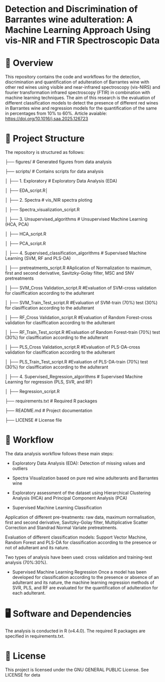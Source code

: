 # Detection and Discrimination of Barrantes wine adulteration: A Machine Learning Approach Using vis-NIR and FTIR Spectroscopic Data
# 📌 Overview
This repository contains the code and workflows for the detection, discrimination and quantification of adulteration of Barrantes wine with other red wines using visible and near-infrared spectroscopy (vis-NIRS) and fourier transformation infrared spectroscopy (FTIR) in combination with machine learning techniques.
The aim of this research is the evaluation of different classification models to detect the presence of different red wines in Barrantes wine and regression models for the quantification of the same in percentages from 10% to 60%.
Article avaiable: https://doi.org/10.1016/j.saa.2025.126723

# 📂 Project Structure

The repository is structured as follows:

├── figures/                             # Generated figures from data analysis

├── scripts/                             # Contains scripts for data analysis

│   ├── 1. Exploratory                              # Exploratory Data Analysis (EDA)

│       ├── EDA_script.R│       

│   ├── 2. Spectra                              # vis_NIR spectra ploting 

│       ├── Spectra_visualization_script.R

│   ├── 3. Unsupervised_algorithms          # Unsupervised Machine Learning (HCA, PCA)

│       ├── HCA_script.R

│       ├── PCA_script.R

│   ├── 4. Supervised_classification_algorithms            # Supervised Machine Learning (SVM, RF and PLS-DA)

│       ├── pretreatments_script.R              #Aplication of Normalization to maximum, first and second derivative, Savitzky-Golay filter, MSC and SNV pretreatments

│       ├── SVM_Cross Validation_script.R      #Evaluation of SVM-cross validation for clasiffication according to the adulterant

│       ├── SVM_Train_Test_script.R      #Evaluation of SVM-train (70%) test (30%) for clasiffication according to the adulterant

│       ├── RF_Cross Validation_script.R      #Evaluation of Random Forest-cross validation for clasiffication according to the adulterant

│       ├── RF_Train_Test_script.R      #Evaluation of Random Forest-train (70%) test (30%) for clasiffication according to the adulterant

│       ├── PLS_Cross Validation_script.R      #Evaluation of PLS-DA-cross validation for clasiffication according to the adulterant

│       ├── PLS_Train_Test_script.R      #Evaluation of PLS-DA-train (70%) test (30%) for clasiffication according to the adulterant

│   ├── 4. Supervised_Regression_algorithms            # Supervised Machine Learning for regression (PLS, SVR, and RF)

│       ├── Regression_script.R      

├── requirements.txt                     # Required R packages

├── README.md                            # Project documentation

├── LICENSE                              # License file


# 🔄 Workflow
The data analysis workflow follows these main steps:

- Exploratory Data Analysis (EDA): Detection of missing values and outliers

- Spectra Visualization based on pure red wine adulterants and Barrantes wine

- Exploratory assessment of the dataset using Hierarchical Clustering Analysis (HCA) and Principal Component Analysis (PCA)

- Supervised Machine Learning Classification

Application of different pre-treatments: raw data, maximum normalisation, first and second derivative, Savitzky-Golay filter, Multiplicative Scatter Correction and Standrad Normal Variate pretreatments.

Evaluation of different classification models: Support Vector Machine, Random Forest and PLS-DA for classification according to the presence or not of adulterant and its nature. 

Two types of analysis have been used: cross validation and training-test analysis (70%:30%).

- Supervised Machine Learning Regression
Once a model has been developed for classification according to the presence or absence of an adulterant and its nature, the machine learning regression methods of SVR, PLS, and RF are evaluated for the quantification of adulteration for each adulterant.


# 🖥️ Software and Dependencies
The analysis is conducted in R (v4.4.0). The required R packages are specified in requirements.txt.

# 📜 License
This project is licensed under the GNU GENERAL PUBLIC License. See LICENSE for deta
